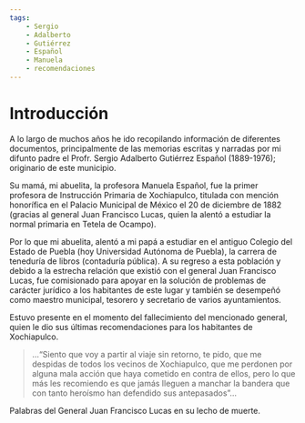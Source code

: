 ```yaml
---
tags:
    - Sergio
    - Adalberto
    - Gutiérrez
    - Español
    - Manuela
    - recomendaciones
---
```


# Introducción

A lo largo de muchos años he ido recopilando información de diferentes documentos, principalmente de las memorias escritas y narradas por mi difunto padre el Profr. Sergio Adalberto Gutiérrez Español (1889-1976); originario de este municipio.

Su mamá, mi abuelita, la profesora Manuela Español, fue la primer profesora de Instrucción Primaria de Xochiapulco, titulada con mención honorífica en el Palacio Municipal de México el 20 de diciembre de 1882 (gracias al general Juan Francisco Lucas, quien la alentó a estudiar la normal primaria en Tetela de Ocampo).

Por lo que mi abuelita, alentó a mi papá a estudiar en el antiguo Colegio del Estado de Puebla (hoy Universidad Autónoma de Puebla), la carrera de teneduría de libros (contaduría pública). A su regreso a esta población y debido a la estrecha relación que existió con el general Juan Francisco Lucas, fue comisionado para apoyar en la solución de problemas de carácter jurídico a los habitantes de este lugar y también se desempeñó como maestro municipal, tesorero y secretario de varios ayuntamientos.

Estuvo presente en el momento del fallecimiento del mencionado general, quien le dio sus últimas recomendaciones para los habitantes de Xochiapulco.

> …“Siento que voy a partir al viaje sin retorno, te pido, que me despidas de todos los vecinos de Xochiapulco, que me perdonen por alguna mala acción que haya cometido en contra de ellos, pero lo que más les recomiendo es que jamás lleguen a manchar la bandera que con tanto heroísmo han defendido sus antepasados”…

Palabras del General Juan Francisco Lucas en su lecho de muerte.
